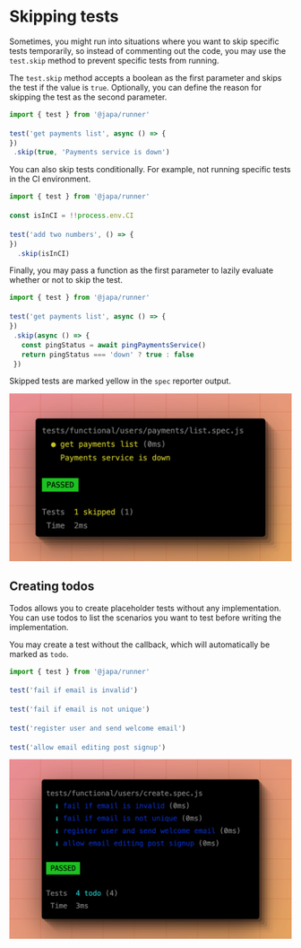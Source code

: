 # Skipping tests

Sometimes, you might run into situations where you want to skip specific tests temporarily, so instead of commenting out the code, you may use the `test.skip` method to prevent specific tests from running.

The `test.skip` method accepts a boolean as the first parameter and skips the test if the value is `true`. Optionally, you can define the reason for skipping the test as the second parameter.

```ts
import { test } from '@japa/runner'

test('get payments list', async () => {
})
 .skip(true, 'Payments service is down')
``` 

You can also skip tests conditionally. For example, not running specific tests in the CI environment.

```ts
import { test } from '@japa/runner'

const isInCI = !!process.env.CI

test('add two numbers', () => {
})
  .skip(isInCI)
```

Finally, you may pass a function as the first parameter to lazily evaluate whether or not to skip the test. 

```ts
import { test } from '@japa/runner'

test('get payments list', async () => {
})
 .skip(async () => {
   const pingStatus = await pingPaymentsService()
   return pingStatus === 'down' ? true : false
 })
```

Skipped tests are marked yellow in the `spec` reporter output.

![](./skipped_tests.png)

## Creating todos

Todos allows you to create placeholder tests without any implementation. You can use todos to list the scenarios you want to test before writing the implementation.

You may create a test without the callback, which will automatically be marked as `todo`.

```ts
import { test } from '@japa/runner'

test('fail if email is invalid')

test('fail if email is not unique')

test('register user and send welcome email')

test('allow email editing post signup')
```

![](./todo_tests.png)